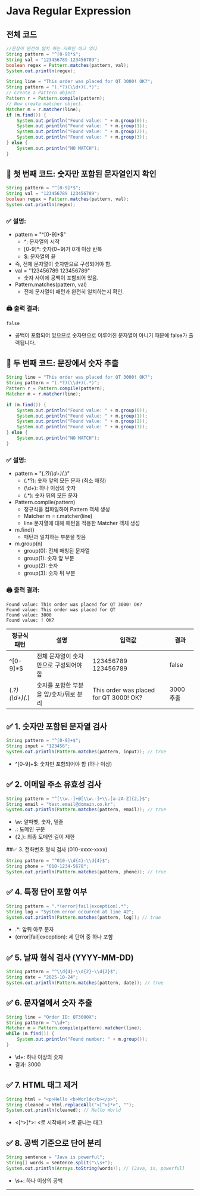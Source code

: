 # Java Regular Expression

## 전체 코드
```java
//문장이 완전히 일치 하는 지확인 하고 있다.       
String pattern = "^[0-9]*$";
String val = "123456789 123456789";
boolean regex = Pattern.matches(pattern, val);
System.out.println(regex);

String line = "This order was placed for QT 3000! OK?";
String pattern = "(.*?)(\\d+)(.*)";
// Create a Pattern object
Pattern r = Pattern.compile(pattern);
// Now create matcher object.
Matcher m = r.matcher(line);
if (m.find()) {
    System.out.println("Found value: " + m.group(0));
    System.out.println("Found value: " + m.group(1));
    System.out.println("Found value: " + m.group(2));
    System.out.println("Found value: " + m.group(3));
} else {
    System.out.println("NO MATCH");
}
```

## 🔹 첫 번째 코드: 숫자만 포함된 문자열인지 확인
```java
String pattern = "^[0-9]*$";
String val = "123456789 123456789";
boolean regex = Pattern.matches(pattern, val);
System.out.println(regex);
```

### ✅ 설명:
- pattern = "^[0-9]*$"
    - ^: 문자열의 시작
    - [0-9]*: 숫자(0~9)가 0개 이상 반복
    - $: 문자열의 끝
- 즉, 전체 문자열이 숫자만으로 구성되어야 함.
- val = "123456789 123456789"
    - 숫자 사이에 공백이 포함되어 있음.
- Pattern.matches(pattern, val)
    - 전체 문자열이 패턴과 완전히 일치하는지 확인.
### 🖨️ 출력 결과:
```
false
```
- 공백이 포함되어 있으므로 숫자만으로 이루어진 문자열이 아니기 때문에 false가 출력됩니다.


## 🔹 두 번째 코드: 문장에서 숫자 추출
```java
String line = "This order was placed for QT 3000! OK?";
String pattern = "(.*?)(\\d+)(.*)";
Pattern r = Pattern.compile(pattern);
Matcher m = r.matcher(line);

if (m.find()) {
    System.out.println("Found value: " + m.group(0));
    System.out.println("Found value: " + m.group(1));
    System.out.println("Found value: " + m.group(2));
    System.out.println("Found value: " + m.group(3));
} else {
    System.out.println("NO MATCH");
}
```

### ✅ 설명:
- pattern = "(.*?)(\\d+)(.*)"
    - (.*?): 숫자 앞의 모든 문자 (최소 매칭)
    - (\\d+): 하나 이상의 숫자
    - (.*): 숫자 뒤의 모든 문자
- Pattern.compile(pattern)
    - 정규식을 컴파일하여 Pattern 객체 생성
    - Matcher m = r.matcher(line)
    - line 문자열에 대해 패턴을 적용한 Matcher 객체 생성
- m.find()
    - 패턴과 일치하는 부분을 찾음
- m.group(n)
    - group(0): 전체 매칭된 문자열
    - group(1): 숫자 앞 부분
    - group(2): 숫자
    - group(3): 숫자 뒤 부분
### 🖨️ 출력 결과:
```
Found value: This order was placed for QT 3000! OK?
Found value: This order was placed for QT 
Found value: 3000
Found value: ! OK?
```

| 정규식 패턴             | 설명                                      | 입력값                              | 결과     |
|------------------------|-------------------------------------------|-------------------------------------|----------|
| ^[0-9]*$               | 전체 문자열이 숫자만으로 구성되어야 함     | 123456789 123456789                 | false    |
| (.*?)(\\d+)(.*)        | 숫자를 포함한 부분을 앞/숫자/뒤로 분리     | This order was placed for QT 3000! OK? | 3000 추출 |


## ✅ 1. 숫자만 포함된 문자열 검사
```java
String pattern = "^[0-9]+$";
String input = "123456";
System.out.println(Pattern.matches(pattern, input)); // true
```

- ^[0-9]+$: 숫자만 포함되어야 함 (하나 이상)

## ✅ 2. 이메일 주소 유효성 검사
```java
String pattern = "^[\\w.-]+@[\\w.-]+\\.[a-zA-Z]{2,}$";
String email = "test.email@domain.co.kr";
System.out.println(Pattern.matches(pattern, email)); // true
```
- \\w: 알파벳, 숫자, 밑줄
- .: 도메인 구분
- {2,}: 최종 도메인 길이 제한

##✅ 3. 전화번호 형식 검사 (010-xxxx-xxxx)
```java
String pattern = "^010-\\d{4}-\\d{4}$";
String phone = "010-1234-5678";
System.out.println(Pattern.matches(pattern, phone)); // true
```


## ✅ 4. 특정 단어 포함 여부
```java
String pattern = ".*(error|fail|exception).*";
String log = "System error occurred at line 42";
System.out.println(Pattern.matches(pattern, log)); // true
```
- .*: 앞뒤 아무 문자
- (error|fail|exception): 세 단어 중 하나 포함

## ✅ 5. 날짜 형식 검사 (YYYY-MM-DD)
```java
String pattern = "^\\d{4}-\\d{2}-\\d{2}$";
String date = "2025-10-24";
System.out.println(Pattern.matches(pattern, date)); // true
```


## ✅ 6. 문자열에서 숫자 추출
```java
String line = "Order ID: QT3000X";
String pattern = "\\d+";
Matcher m = Pattern.compile(pattern).matcher(line);
while (m.find()) {
    System.out.println("Found number: " + m.group());
}
```

- \\d+: 하나 이상의 숫자
- 결과: 3000

## ✅ 7. HTML 태그 제거
```java
String html = "<p>Hello <b>World</b></p>";
String cleaned = html.replaceAll("<[^>]*>", "");
System.out.println(cleaned); // Hello World
```

- <[^>]*>: <로 시작해서 >로 끝나는 태그

## ✅ 8. 공백 기준으로 단어 분리
```java
String sentence = "Java is powerful";
String[] words = sentence.split("\\s+");
System.out.println(Arrays.toString(words)); // [Java, is, powerful]
```

- \\s+: 하나 이상의 공백

---

